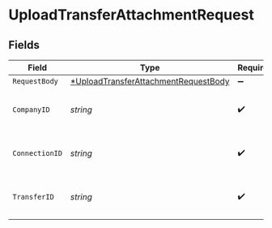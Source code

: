 # UploadTransferAttachmentRequest


## Fields

| Field                                                                                                  | Type                                                                                                   | Required                                                                                               | Description                                                                                            | Example                                                                                                |
| ------------------------------------------------------------------------------------------------------ | ------------------------------------------------------------------------------------------------------ | ------------------------------------------------------------------------------------------------------ | ------------------------------------------------------------------------------------------------------ | ------------------------------------------------------------------------------------------------------ |
| `RequestBody`                                                                                          | [*UploadTransferAttachmentRequestBody](../../models/operations/uploadtransferattachmentrequestbody.md) | :heavy_minus_sign:                                                                                     | N/A                                                                                                    |                                                                                                        |
| `CompanyID`                                                                                            | *string*                                                                                               | :heavy_check_mark:                                                                                     | Unique identifier for a company.                                                                       | 8a210b68-6988-11ed-a1eb-0242ac120002                                                                   |
| `ConnectionID`                                                                                         | *string*                                                                                               | :heavy_check_mark:                                                                                     | Unique identifier for a connection.                                                                    | 2e9d2c44-f675-40ba-8049-353bfcb5e171                                                                   |
| `TransferID`                                                                                           | *string*                                                                                               | :heavy_check_mark:                                                                                     | Unique identifier for a transfer.                                                                      |                                                                                                        |